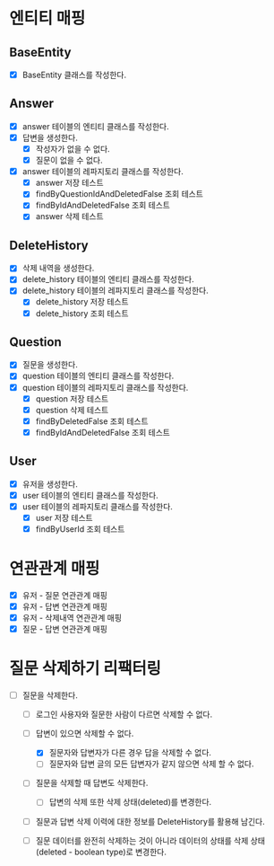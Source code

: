 # 엔티티 매핑

## BaseEntity

- [x] BaseEntity 클래스를 작성한다.

## Answer

- [X] answer 테이블의 엔티티 클래스를 작성한다.
- [x] 답변을 생성한다.
    - [x] 작성자가 없을 수 없다.
    - [x] 질문이 없을 수 없다.
- [x] answer 테이블의 레파지토리 클래스를 작성한다.
    - [x] answer 저장 테스트
    - [x] findByQuestionIdAndDeletedFalse 조회 테스트
    - [x] findByIdAndDeletedFalse 조회 테스트
    - [x] answer 삭제 테스트

## DeleteHistory

- [x] 삭제 내역을 생성한다.
- [x] delete_history 테이블의 엔티티 클래스를 작성한다.
- [x] delete_history 테이블의 레파지토리 클래스를 작성한다.
    - [x] delete_history 저장 테스트
    - [x] delete_history 조회 테스트

## Question

- [x] 질문을 생성한다.
- [x] question 테이블의 엔티티 클래스를 작성한다.
- [x] question 테이블의 레파지토리 클래스를 작성한다.
    - [x] question 저장 테스트
    - [x] question 삭제 테스트
    - [x] findByDeletedFalse 조회 테스트
    - [x] findByIdAndDeletedFalse 조회 테스트

## User

- [x] 유저을 생성한다.
- [x] user 테이블의 엔티티 클래스를 작성한다.
- [x] user 테이블의 레파지토리 클래스를 작성한다.
    - [x] user 저장 테스트
    - [x] findByUserId 조회 테스트

# 연관관계 매핑

- [x] 유저 - 질문 연관관계 매핑
- [x] 유저 - 답변 연관관계 매핑
- [x] 유저 - 삭제내역 연관관계 매핑
- [x] 질문 - 답변 연관관계 매핑

# 질문 삭제하기 리팩터링

- [ ] 질문을 삭제한다.
    - [ ] 로그인 사용자와 질문한 사람이 다르면 삭제할 수 없다.
    - [ ] 답변이 있으면 삭제할 수 없다.
        - [x] 질문자와 답변자가 다른 경우 답을 삭제할 수 없다.
        - [ ] 질문자와 답변 글의 모든 답변자가 같지 않으면 삭제 할 수 없다.
    - [ ] 질문을 삭제할 때 답변도 삭제한다.
        - [ ] 답변의 삭제 또한 삭제 상태(deleted)를 변경한다.
    - [ ] 질문과 답변 삭제 이력에 대한 정보를 DeleteHistory를 활용해 남긴다.
    - [ ] 질문 데이터를 완전히 삭제하는 것이 아니라 데이터의 상태를 삭제 상태(deleted - boolean type)로 변경한다.
      


